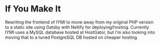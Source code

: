 # If You Make It

Rewriting the frontend of IYMI to move away from my original PHP version to a static site using Gatsby with Netlify for deploying/hosting. Currently IYMI uses a MySQL database hosted at HostGator, but I'm also looking into moving that to a tuned PostgreSQL DB hosted on cheaper hosting.
